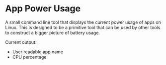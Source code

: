 # App Power Usage
A small command line tool that displays the current power usage of apps on Linux. This is designed to be a primitive tool that can be used by other tools to construct a bigger picture of battery usage.

Current output:
- User readable app name
- CPU percentage
